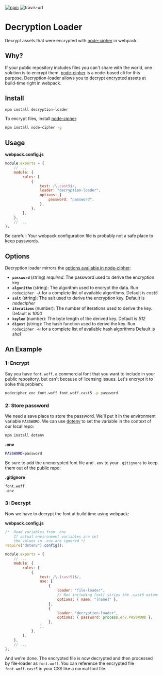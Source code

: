 [![npm][npm]][npm-url]
![travis-url][travis-url]

# Decryption Loader

Decrypt assets that were encrypted with [node-cipher][node-cipher-url] in webpack

## Why?

If your public repository includes files you can't share with the world, one solution is to encrypt them. [node-cipher][node-cipher-url] is a node-based cli for this purpose. Decryption-loader allows you to decrypt encrypted assets at build-time right in webpack.

## Install

```bash
npm install decryption-loader
```

To encrypt files, install [node-cipher][node-cipher-url]:

```bash
npm install node-cipher -g
```

## Usage

**webpack.config.js**

```js
module.exports = {
    // ...
    module: {
        rules: [
            {
                test: /\.cast5$/,
                loader: "decryption-loader",
                options: {
                    password: "password",
                },
            },
        ],
    },
    // ...
};
```

Be careful: Your webpack configuration file is probably not a safe place to keep passwords.

## Options

Decryption loader mirrors the [options available in node-cipher](https://github.com/nathanbuchar/node-cipher/blob/master/docs/using-the-node-js-api.md#options):

-   **`password`** (string) _required_: The password used to derive the encryption key
-   **`algorithm`** (string): The algorithm used to encrypt the data. Run `nodecipher -A` for a complete list of available algorithms. Default is _cast5_
-   **`salt`** (string): The salt used to derive the encryption key. Default is _nodecipher_
-   **`iterations`** (number): The number of iterations used to derive the key. Default is _1000_
-   **`keylen`** (number): The byte length of the derived key. Default is _512_
-   **`digest`** (string): The hash function used to derive the key. Run `nodecipher -H` for a complete list of available hash algorithms Default is _sha1_

## An Example

### 1: Encrypt

Say you have `font.woff`, a commercial font that you want to include in your public repository, but can't because of licensing issues. Let's encrypt it to solve this problem:

```bash
nodecipher enc font.woff font.woff.cast5 -p password
```

### 2: Store password

We need a save place to store the password. We'll put it in the environment variable `PASSWORD`. We can use [dotenv](https://www.npmjs.com/package/dotenv) to set the variable in the context of our local repo:

```bash
npm install dotenv
```

**.env**

```bash
PASSWORD=password
```

Be sure to add the unencrypted font file and `.env` to your `.gitignore` to keep them out of the public repo:

**.gitignore**

```bash
font.woff
.env
```

### 3: Decrypt

Now we have to decrypt the font at build time using webpack:

**webpack.config.js**

```js
/*  Read variables from .env
    If actual environment variables are set
    the values in .env are ignored */
require("dotenv").config();

module.exports = {
    // ...
    module: {
        rules: [
            {
                test: /\.(cast5)$/,
                use: [
                    {
                        loader: "file-loader",
                        // Not including [ext] strips the .cast5 extension from the filename
                        options: { name: "[name]" },
                    },
                    {
                        loader: "decryption-loader",
                        options: { password: process.env.PASSWORD },
                    },
                ],
            },
        ],
    },
    // ...
};
```

And we're done. The encrypted file is now decrypted and then processed by file-loader as `font.woff`. You can reference the encrypted file `font.woff.cast5` in your CSS like a normal font file.

[npm]: https://img.shields.io/npm/v/decryption-loader.svg
[npm-url]: https://npmjs.com/package/decryption-loader
[travis-url]: https://travis-ci.com/Ansimorph/decryption-loader.svg?branch=master
[node-cipher-url]: https://www.npmjs.com/package/node-cipher
